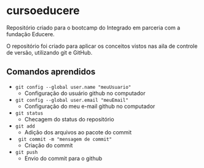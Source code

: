 # cursoeducere

Repositório criado para o bootcamp do Integrado em parceria com a fundação Educere.

O repositório foi criado para aplicar os conceitos vistos nas aila de controle de versão, utilizando git e GitHub.

## Comandos aprendidos

- `git config --global user.name "meuUsuario"`
    - Configuração do usuário github no computador
- `git config --global user.email "meuEmail"`
    - Configuração do meu e-mail github no computador
- ` git status `
    - Checagem do status do repositório
- ` git add `
    - Adição dos arquivos ao pacote do commit
- ` git commit -m "mensagem de commit"`
    - Criação do commit
- ` git push `
    - Envio do commit para o github
